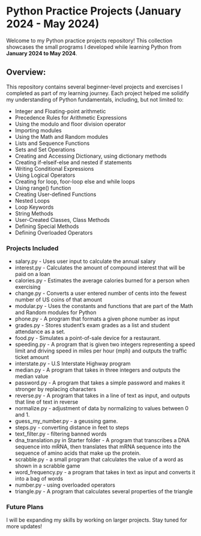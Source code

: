# Python Practice Projects (January 2024 - May 2024)
Welcome to my Python practice projects repository! This collection showcases the small programs I developed while learning Python from **January 2024 to May 2024**.

## **Overview:**    
This repository contains several beginner-level projects and exercises I completed as part of my learning journey. Each project helped me solidify my understanding of Python fundamentals, including, but not limited to:

- Integer and Floating-point arithmetic
- Precedence Rules for Arithmetic Expressions
- Using the modulo and floor division operator
- Importing modules
- Using the Math and Random modules
- Lists and Sequence Functions
- Sets and Set Operations
- Creating and Accessing Dictionary, using dictionary methods
- Creating if-elseif-else and nested if statements
- Writing Conditional Expressions
- Using Logical Operators
- Creating for loop, foor-loop else and while loops
- Using range() function
- Creating User-defined Functions
- Nested Loops
- Loop Keywords
- String Methods
- User-Created Classes, Class Methods
- Defining Special Methods
- Defining Overloaded Operators
### Projects Included
- salary.py - Uses user input to calculate the annual salary
- interest.py - Calculates the amount of compound interest that will be paid on a loan
- calories.py - Estimates the average calories burned for a person when exercising
- change.py - Converts a user entered number of cents into the fewest number of US coins of that amount
- modular.py - Uses the constants and functions that are part of the Math and Random modules for Python
- phone.py - A program that formats a given phone number as input
- grades.py - Stores student’s exam grades as a list and student attendance as a set.
- food.py - Simulates a point-of-sale device for a restaurant.
- speeding.py - A program that is given two integers representing a speed limit and driving speed in miles per hour (mph) and outputs the traffic ticket amount
- interstate.py - U.S Interstate Highway program
- median.py - A program that takes in three integers and outputs the median value
- password.py - A program that takes a simple password and makes it stronger by replacing characters
- reverse.py - A program that takes in a line of text as input, and outputs that line of text in reverse
- normalize.py - adjustment of data by normalizing to values between 0 and 1.
- guess_my_number.py - a geussing game.
- steps.py - converting distance in feet to steps
- text_filter.py - filtering banned words
- dna_translation.py in Starter folder - A program that transcribes a DNA sequence into mRNA, then translates that mRNA sequence into the sequence of amino acids that make up the protein.
- scrabble.py - a small program that calculates the value of a word as shown in a scrabble game
- word_frequency.py - a program that takes in text as input and converts it into a bag of words
- number.py - using overloaded operators
- triangle.py - A program that calculates several properties of
the triangle

### Future Plans
I will be expanding my skills by working on larger projects. Stay tuned for more updates!
